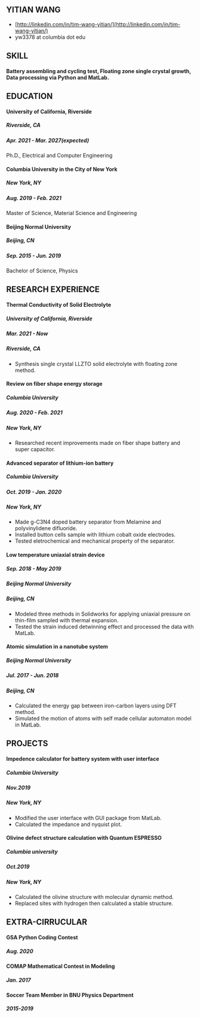 ## YITIAN WANG
- [http://linkedin.com/in/tim-wang-yitian/](http://linkedin.com/in/tim-wang-yitian/)
- yw3378 at columbia dot edu

## SKILL
#### Battery assembling and cycling test, Floating zone single crystal growth, Data processing via Python and MatLab.


## EDUCATION
#### University of California, Riverside
##### Riverside, CA 
##### Apr. 2021 - Mar. 2027(expected)
Ph.D., Electrical and Computer Engineering

#### Columbia University in the City of New York
##### New York, NY 
##### Aug. 2019 - Feb. 2021
Master of Science, Material Science and Engineering

#### Beijing Normal University
##### Beijing, CN 
##### Sep. 2015 - Jun. 2019
Bachelor of Science, Physics

## RESEARCH EXPERIENCE

#### Thermal Conductivity of Solid Electrolyte
##### University of California, Riverside
##### Mar. 2021 - Now
##### Riverside, CA
* Synthesis single crystal LLZTO solid electrolyte with floating zone method.

#### Review on fiber shape energy storage
##### Columbia University
##### Aug. 2020 - Feb. 2021
##### New York, NY
* Researched recent improvements made on fiber shape battery and super capacitor.

#### Advanced separator of lithium-ion battery 
##### Columbia University
##### Oct. 2019 - Jan. 2020
##### New York, NY
* Made g-C3N4 doped battery separator from Melamine and polyvinylidene difluoride.
* Installed button cells sample with lithium cobalt oxide electrodes.
* Tested eletrochemical and mechanical property of the separator.

#### Low temperature uniaxial strain device 
##### Sep. 2018 - May 2019
##### Beijing Normal University 
##### Beijing, CN
* Modeled three methods in Solidworks for applying uniaxial pressure on thin-film sampled with thermal expansion.
* Tested the strain induced detwinning effect and processed the data with MatLab.

#### Atomic simulation in a nanotube system 
##### Beijing Normal University 
##### Jul. 2017 - Jun. 2018
##### Beijing, CN
* Calculated the energy gap between iron-carbon layers using DFT method.
* Simulated the motion of atoms with self made cellular automaton model in MatLab.

## PROJECTS

#### Impedence calculator for battery system with user interface 
##### Columbia University
##### Nov.2019
##### New York, NY
* Modified the user interface with GUI package from MatLab.
* Calculated the impedance and nyquist plot.

#### Olivine defect structure calculation with Quantum ESPRESSO 
##### Columbia university
##### Oct.2019
##### New York, NY
* Calculated the olivine structure with molecular dynamic method.
* Replaced sites with hydrogen then calculated a stable structure.

## EXTRA-CIRRUCULAR
#### GSA Python Coding Contest 
##### Aug. 2020
#### COMAP Mathematical Contest in Modeling 
##### Jan. 2017
#### Soccer Team Member in BNU Physics Department
##### 2015-2019

